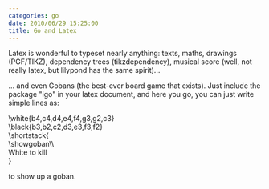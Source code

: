 ```yaml
---
categories: go
date: 2010/06/29 15:25:00
title: Go and Latex
---
```


Latex is wonderful to typeset nearly anything: texts, maths,
drawings (PGF/TIKZ), dependency trees (tikzdependency),
musical score (well, not really latex, but lilypond has the same spirit)...

... and even Gobans (the best-ever board game that exists).
Just include the package "igo" in your latex document, and here you go,
you can just write simple lines as:

\white{b4,c4,d4,e4,f4,g3,g2,c3}  
\black{b3,b2,c2,d3,e3,f3,f2}  
\shortstack{  
\showgoban\\\\  
White to kill  
}

to show up a goban.


